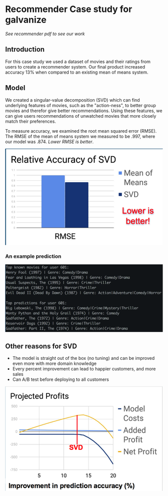 # Recommender Case study for galvanize
*See recommender pdf to see our work*  

## Introduction
For this case study we used a dataset of movies and their ratings from users to create a recommender system. Our final product increased accuracy 13% when compared to an existing mean of means system.

## Model
We created a singular-value decomposition (SVD) which can find underlying features of movies, such as the "action-ness", to better group movies and therefor give better recommendations. Using these features, we can give users recommendations of unwatched movies that more closely match their preferences.  
  
To measure accuracy, we examined the root mean squared error (RMSE). The RMSE of the mean of means system we measured to be .997, where our model was .874. *Lower RMSE is better*.  
  
![](images/accuracy.png)  
  
### An example prediction
![](images/rec.png)  
  
  
## Other reasons for SVD
- The model is straight out of the box (no tuning) and can be improved even more with more domain knowledge
- Every percent improvement can lead to happier customers, and more sales
- Can A/B test before deploying to all customers
  
![](images/profits.png)


  
